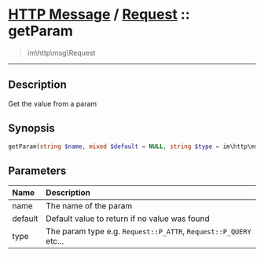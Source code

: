 # [HTTP Message](http.md) / [Request](http-Request.md) :: getParam
 > im\http\msg\Request
____

## Description
Get the value from a param

## Synopsis
```php
getParam(string $name, mixed $default = NULL, string $type = im\http\msg\Request::P_ATTR): mixed
```

## Parameters
| Name | Description |
| :--- | :---------- |
| name | The name of the param |
| default | Default value to return if no value was found |
| type | The param type e.g. `Request::P_ATTR`, `Request::P_QUERY` etc... |
